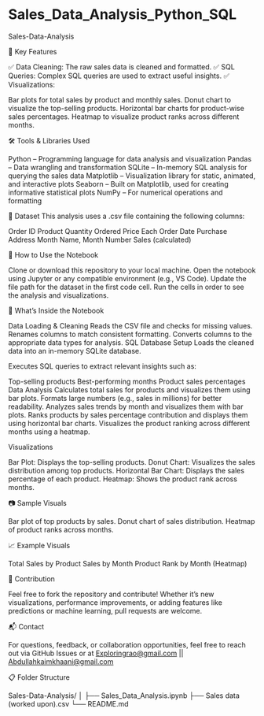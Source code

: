 # Sales_Data_Analysis_Python_SQL

Sales-Data-Analysis

🚀 Key Features

✅ Data Cleaning: The raw sales data is cleaned and formatted.
✅ SQL Queries: Complex SQL queries are used to extract useful insights.
✅ Visualizations:

Bar plots for total sales by product and monthly sales.
Donut chart to visualize the top-selling products.
Horizontal bar charts for product-wise sales percentages.
Heatmap to visualize product ranks across different months.

🛠️ Tools & Libraries Used

Python – Programming language for data analysis and visualization
Pandas – Data wrangling and transformation
SQLite – In-memory SQL analysis for querying the sales data
Matplotlib – Visualization library for static, animated, and interactive plots
Seaborn – Built on Matplotlib, used for creating informative statistical plots
NumPy – For numerical operations and formatting

📁 Dataset This analysis uses a .csv file containing the following columns:

Order ID
Product
Quantity Ordered
Price Each
Order Date
Purchase Address
Month Name, Month Number
Sales (calculated)

📌 How to Use the Notebook

Clone or download this repository to your local machine.
Open the notebook using Jupyter or any compatible environment (e.g., VS Code).
Update the file path for the dataset in the first code cell.
Run the cells in order to see the analysis and visualizations.

🧠 What’s Inside the Notebook

Data Loading & Cleaning
Reads the CSV file and checks for missing values.
Renames columns to match consistent formatting.
Converts columns to the appropriate data types for analysis.
SQL Database Setup
Loads the cleaned data into an in-memory SQLite database.

Executes SQL queries to extract relevant insights such as:

Top-selling products
Best-performing months
Product sales percentages
Data Analysis
Calculates total sales for products and visualizes them using bar plots.
Formats large numbers (e.g., sales in millions) for better readability.
Analyzes sales trends by month and visualizes them with bar plots.
Ranks products by sales percentage contribution and displays them using horizontal bar charts.
Visualizes the product ranking across different months using a heatmap.

Visualizations

Bar Plot: Displays the top-selling products.
Donut Chart: Visualizes the sales distribution among top products.
Horizontal Bar Chart: Displays the sales percentage of each product.
Heatmap: Shows the product rank across months.

📷 Sample Visuals

Bar plot of top products by sales.
Donut chart of sales distribution.
Heatmap of product ranks across months.

📈 Example Visuals

Total Sales by Product
Sales by Month
Product Rank by Month (Heatmap)

🙌 Contribution

Feel free to fork the repository and contribute! Whether it’s new visualizations, performance improvements, or adding features like predictions or machine learning, pull requests are welcome.

📬 Contact 

For questions, feedback, or collaboration opportunities, feel free to reach out via GitHub Issues or at Exploringrao@gmail.com || Abdullahkaimkhaani@gmail.com

📋 Folder Structure

Sales-Data-Analysis/ │ ├── Sales_Data_Analysis.ipynb ├── Sales data (worked upon).csv └── README.md
